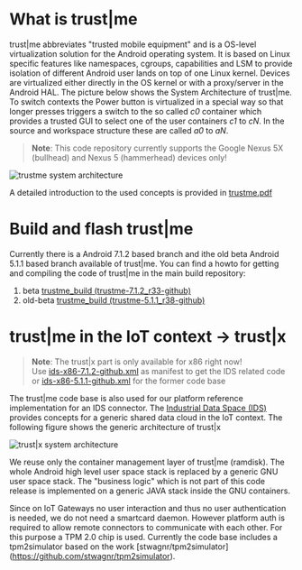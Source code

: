 # What is trust|me

trust|me abbreviates "trusted mobile equipment" and is a OS-level virtualization solution for
the Android operating system. It is based on Linux specific features like namespaces, cgroups,
capabilities and LSM to provide isolation of different Android user lands on top of one Linux
kernel. Devices are virtualized either directly in the OS kernel or with a proxy/server in
the Android HAL. The picture below shows the System Architecture of trust|me.
To switch contexts the Power button is virtualized in a special way so that longer presses
triggers a switch to the so called *c0* container which provides a trusted GUI to select one of
the user containers *c1* to *cN*. In the source and workspace structure these are called *a0* to *aN*.

> **Note**: This code repository currently supports the Google Nexus 5X (bullhead) and Nexus 5 (hammerhead) devices only!

![trustme system architecture](doc/architecture.png)

A detailed introduction to the used concepts is provided in
[trustme.pdf](doc/trustme.pdf)

# Build and flash trust|me

Currently there is a Android 7.1.2 based branch and ithe old beta Android 5.1.1 based branch
available of trust|me. You can find a howto for getting and compiling the code of trust|me in the
main build repository:

1. beta [trustme_build (trustme-7.1.2_r33-github)](https://github.com/trustm3/trustme_build/tree/trustme-7.1.2_r33-github)
2. old-beta [trustme_build (trustme-5.1.1_r38-github)](https://github.com/trustm3/trustme_build/tree/trustme-5.1.1_r38-github)


# trust|me in the IoT context -> trust|x

> **Note**: The trust|x part is only available for x86 right now!  
> Use [ids-x86-7.1.2-github.xml](ids-x86-7.1.2-github.xml) as manifest to get the IDS related code
> or [ids-x86-5.1.1-github.xml](ids-x86-5.1.1-github.xml) for the former code base

The trust|me code base is also used for our platform reference implementation for an IDS connector.
The [Industrial Data Space (IDS)](http://www.industrialdataspace.org/en/)
provides concepts for a generic shared data cloud in the IoT context.
The following figure shows the generic architecture of trust|x

![trust|x system architecture](doc/trust-x-ids.png)

We reuse only the container management layer of trust|me (ramdisk). The whole Android high level user space stack is
replaced by a generic GNU user space stack. The "business logic" which is not part of this code release is implemented
on a generic JAVA stack inside the GNU containers.

Since on IoT Gateways no user interaction and thus no user authentication is needed, we do not need a
smartcard daemon. However platform auth is required to allow remote connectors to communicate with each other.
For this purpose a TPM 2.0 chip is used. Currently the code base includes a tpm2simulator based on the work
[stwagnr/tpm2simulator] (https://github.com/stwagnr/tpm2simulator).
